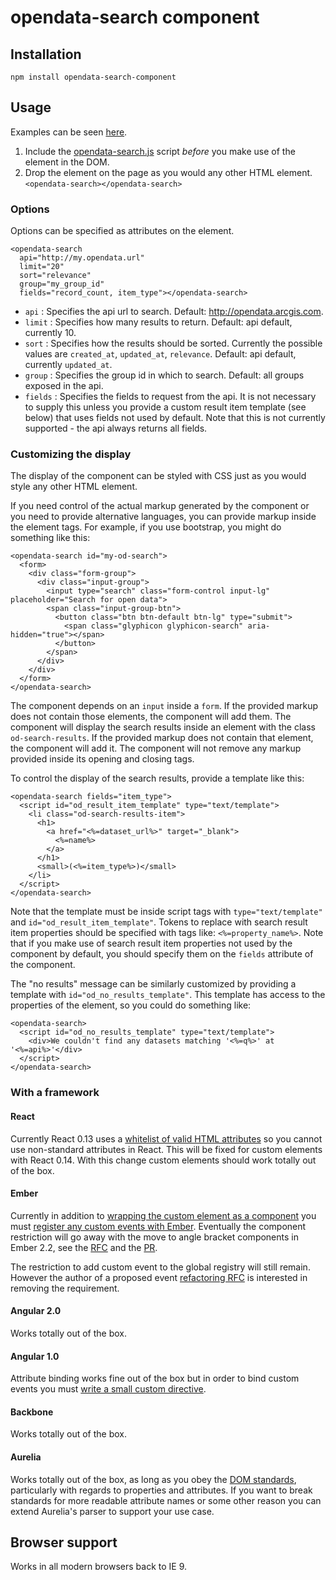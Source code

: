 # opendata-search component

## Installation
`npm install opendata-search-component`

## Usage

Examples can be seen [here](http://arcgis.github.io/opendata-search-component/examples/).

1. Include the [opendata-search.js](https://github.com/ArcGIS/opendata-search-component/tree/master/dist) script _before_ you make use of the element in the DOM.
1. Drop the element on the page as you would any other HTML element. `<opendata-search></opendata-search>`

### Options

Options can be specified as attributes on the element.
````
<opendata-search
  api="http://my.opendata.url"
  limit="20"
  sort="relevance"
  group="my_group_id"
  fields="record_count, item_type"></opendata-search>
````

* `api` : Specifies the api url to search. Default: http://opendata.arcgis.com.
* `limit` : Specifies how many results to return. Default: api default, currently 10.
* `sort` : Specifies how the results should be sorted. Currently the possible values are `created_at`, `updated_at`, `relevance`. Default: api default, currently `updated_at`.
* `group` : Specifies the group id in which to search. Default: all groups exposed in the api.
* `fields` : Specifies the fields to request from the api. It is not necessary to supply this unless you provide a custom result item template (see below) that uses fields not used by default. Note that this is not currently supported - the api always returns all fields.

### Customizing the display

The display of the component can be styled with CSS just as you would style any other HTML element.

If you need control of the actual markup generated by the component or you need to provide alternative languages, you can provide markup inside the element tags. For example, if you use bootstrap, you might do something like this:

````
<opendata-search id="my-od-search">
  <form>
    <div class="form-group">
      <div class="input-group">
        <input type="search" class="form-control input-lg" placeholder="Search for open data">
        <span class="input-group-btn">
          <button class="btn btn-default btn-lg" type="submit">
            <span class="glyphicon glyphicon-search" aria-hidden="true"></span>
          </button>
        </span>
      </div>
    </div>
  </form>
</opendata-search>
````

The component depends on an `input` inside a `form`. If the provided markup does not contain those elements, the component will add them. The component will display the search results inside an element with the class `od-search-results`. If the provided markup does not contain that element, the component will add it. The component will not remove any markup provided inside its opening and closing tags.

To control the display of the search results, provide a template like this:

````
<opendata-search fields="item_type">
  <script id="od_result_item_template" type="text/template">
    <li class="od-search-results-item">
      <h1>
        <a href="<%=dataset_url%>" target="_blank">
          <%=name%>
        </a>
      </h1>
      <small>(<%=item_type%>)</small>
    </li>
  </script>
</opendata-search>
````

Note that the template must be inside script tags with `type="text/template"` and `id="od_result_item_template"`. Tokens to replace with search result item properties should be specified with tags like: `<%=property_name%>`. Note that if you make use of search result item properties not used by the component by default, you should specify them on the `fields` attribute of the component.

The "no results" message can be similarly customized by providing a template with `id="od_no_results_template"`. This template has access to the properties of the element, so you could do something like:

````
<opendata-search>
  <script id="od_no_results_template" type="text/template">
    <div>We couldn't find any datasets matching '<%=q%>' at '<%=api%>'</div>
  </script>
</opendata-search>
````

### With a framework

#### React

Currently React 0.13 uses a [whitelist of valid HTML attributes](https://github.com/facebook/react/issues/140) so you cannot use non-standard attributes in React. This will be fixed for custom elements with React 0.14. With this change custom elements should work totally out of the box.

#### Ember

Currently in addition to [wrapping the custom element as a component](examples/ember-app/app/components/item-rating.js) you must [register any custom events with Ember](examples/ember-app/config/environment.js#L16-L23). Eventually the component restriction will go away with the move to angle bracket components in Ember 2.2, see the [RFC](https://github.com/emberjs/rfcs/pull/60) and the [PR](https://github.com/emberjs/ember.js/pull/12011).

The restriction to add custom event to the global registry will still remain. However the author of a proposed event [refactoring RFC](https://github.com/emberjs/rfcs/pull/86) is interested in removing the requirement.

#### Angular 2.0

Works totally out of the box.

#### Angular 1.0

Attribute binding works fine out of the box but in order to bind custom events you must [write a small custom directive](/examples/angular-1-app/index.html#L28-L44).

#### Backbone

Works totally out of the box.

#### Aurelia

Works totally out of the box, as long as you obey the [DOM standards](#strictly-adhere-to-dom-standards), particularly with regards to properties and attributes. If you want to break standards for more readable attribute names or some other reason you can extend Aurelia's parser to support your use case.

## Browser support

Works in all modern browsers back to IE 9.
